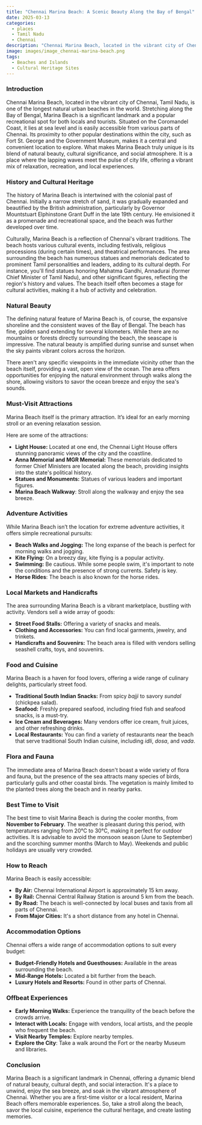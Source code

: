 ```yaml
---
title: "Chennai Marina Beach: A Scenic Beauty Along the Bay of Bengal"
date: 2025-03-13
categories:
  - places
  - Tamil Nadu
  - Chennai
description: "Chennai Marina Beach, located in the vibrant city of Chennai, Tamil Nadu, is renowned for its stunning sunset views over the Bay of Bengal. It's a hotspot for tourists seeking relaxation and adventure, offering activities like kayaking and paddleboarding. The beach's natural beauty and recreational opportunities make it a must-visit destination."
image: images/image_chennai-marina-beach.png
tags: 
  - Beaches and Islands
  - Cultural Heritage Sites
---
```



### **Introduction**

Chennai Marina Beach, located in the vibrant city of Chennai, Tamil Nadu, is one of the longest natural urban beaches in the world. Stretching along the Bay of Bengal, Marina Beach is a significant landmark and a popular recreational spot for both locals and tourists. Situated on the Coromandel Coast, it lies at sea level and is easily accessible from various parts of Chennai. Its proximity to other popular destinations within the city, such as Fort St. George and the Government Museum, makes it a central and convenient location to explore. What makes Marina Beach truly unique is its blend of natural beauty, cultural significance, and social atmosphere. It is a place where the lapping waves meet the pulse of city life, offering a vibrant mix of relaxation, recreation, and local experiences.

### **History and Cultural Heritage**

The history of Marina Beach is intertwined with the colonial past of Chennai. Initially a narrow stretch of sand, it was gradually expanded and beautified by the British administration, particularly by Governor Mountstuart Elphinstone Grant Duff in the late 19th century. He envisioned it as a promenade and recreational space, and the beach was further developed over time.



Culturally, Marina Beach is a reflection of Chennai's vibrant traditions. The beach hosts various cultural events, including festivals, religious processions (during certain times), and theatrical performances. The area surrounding the beach has numerous statues and memorials dedicated to prominent Tamil personalities and leaders, adding to its cultural depth. For instance, you'll find statues honoring Mahatma Gandhi, Annadurai (former Chief Minister of Tamil Nadu), and other significant figures, reflecting the region's history and values. The beach itself often becomes a stage for cultural activities, making it a hub of activity and celebration.

### **Natural Beauty**

The defining natural feature of Marina Beach is, of course, the expansive shoreline and the consistent waves of the Bay of Bengal. The beach has fine, golden sand extending for several kilometers. While there are no mountains or forests directly surrounding the beach, the seascape is impressive. The natural beauty is amplified during sunrise and sunset when the sky paints vibrant colors across the horizon.



There aren't any specific viewpoints in the immediate vicinity other than the beach itself, providing a vast, open view of the ocean. The area offers opportunities for enjoying the natural environment through walks along the shore, allowing visitors to savor the ocean breeze and enjoy the sea's sounds.

### **Must-Visit Attractions**

Marina Beach itself is the primary attraction. It’s ideal for an early morning stroll or an evening relaxation session.



Here are some of the attractions:

*   **Light House:** Located at one end, the Chennai Light House offers stunning panoramic views of the city and the coastline.
*   **Anna Memorial and MGR Memorial:** These memorials dedicated to former Chief Ministers are located along the beach, providing insights into the state's political history.
*   **Statues and Monuments:** Statues of various leaders and important figures.
*   **Marina Beach Walkway**: Stroll along the walkway and enjoy the sea breeze.

### **Adventure Activities**

While Marina Beach isn’t the location for extreme adventure activities, it offers simple recreational pursuits:

*   **Beach Walks and Jogging:** The long expanse of the beach is perfect for morning walks and jogging.
*   **Kite Flying:** On a breezy day, kite flying is a popular activity.
*   **Swimming:** Be cautious. While some people swim, it's important to note the conditions and the presence of strong currents. Safety is key.
*   **Horse Rides**: The beach is also known for the horse rides.

### **Local Markets and Handicrafts**

The area surrounding Marina Beach is a vibrant marketplace, bustling with activity. Vendors sell a wide array of goods:

*   **Street Food Stalls:** Offering a variety of snacks and meals.
*   **Clothing and Accessories:** You can find local garments, jewelry, and trinkets.
*   **Handicrafts and Souvenirs:** The beach area is filled with vendors selling seashell crafts, toys, and souvenirs.

### **Food and Cuisine**

Marina Beach is a haven for food lovers, offering a wide range of culinary delights, particularly street food.

*   **Traditional South Indian Snacks:** From spicy *bajji* to savory *sundal* (chickpea salad).
*   **Seafood:** Freshly prepared seafood, including fried fish and seafood snacks, is a must-try.
*   **Ice Cream and Beverages:** Many vendors offer ice cream, fruit juices, and other refreshing drinks.
*   **Local Restaurants:** You can find a variety of restaurants near the beach that serve traditional South Indian cuisine, including *idli*, *dosa*, and *vada*.



### **Flora and Fauna**

The immediate area of Marina Beach doesn't boast a wide variety of flora and fauna, but the presence of the sea attracts many species of birds, particularly gulls and other coastal birds. The vegetation is mainly limited to the planted trees along the beach and in nearby parks.

### **Best Time to Visit**

The best time to visit Marina Beach is during the cooler months, from **November to February**. The weather is pleasant during this period, with temperatures ranging from 20°C to 30°C, making it perfect for outdoor activities. It is advisable to avoid the monsoon season (June to September) and the scorching summer months (March to May). Weekends and public holidays are usually very crowded.

### **How to Reach**

Marina Beach is easily accessible:

*   **By Air:** Chennai International Airport is approximately 15 km away.
*   **By Rail:** Chennai Central Railway Station is around 5 km from the beach.
*   **By Road:** The beach is well-connected by local buses and taxis from all parts of Chennai.
*   **From Major Cities:** It's a short distance from any hotel in Chennai.

### **Accommodation Options**

Chennai offers a wide range of accommodation options to suit every budget:

*   **Budget-Friendly Hotels and Guesthouses:** Available in the areas surrounding the beach.
*   **Mid-Range Hotels:** Located a bit further from the beach.
*   **Luxury Hotels and Resorts:** Found in other parts of Chennai.



### **Offbeat Experiences**

*   **Early Morning Walks:** Experience the tranquility of the beach before the crowds arrive.
*   **Interact with Locals:** Engage with vendors, local artists, and the people who frequent the beach.
*   **Visit Nearby Temples:** Explore nearby temples.
*   **Explore the City**: Take a walk around the Fort or the nearby Museum and libraries.

### **Conclusion**

Marina Beach is a significant landmark in Chennai, offering a dynamic blend of natural beauty, cultural depth, and social interaction. It's a place to unwind, enjoy the sea breeze, and soak in the vibrant atmosphere of Chennai. Whether you are a first-time visitor or a local resident, Marina Beach offers memorable experiences. So, take a stroll along the beach, savor the local cuisine, experience the cultural heritage, and create lasting memories.


